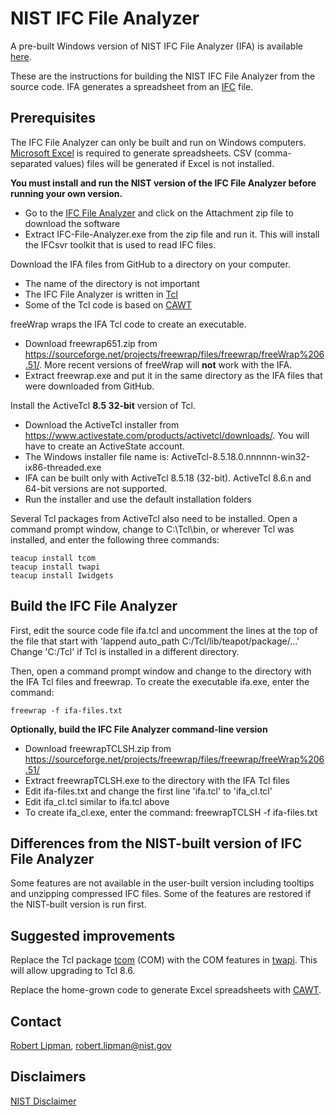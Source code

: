 # NIST IFC File Analyzer

A pre-built Windows version of NIST IFC File Analyzer (IFA) is available [here](https://www.nist.gov/services-resources/software/ifc-file-analyzer).  

These are the instructions for building the NIST IFC File Analyzer from the source code.  IFA generates a spreadsheet from an [IFC](https://technical.buildingsmart.org/) file.

## Prerequisites

The IFC File Analyzer can only be built and run on Windows computers.  [Microsoft Excel](https://products.office.com/excel) is required to generate spreadsheets.  CSV (comma-separated values) files will be generated if Excel is not installed.  

**You must install and run the NIST version of the IFC File Analyzer before running your own version.**

- Go to the [IFC File Analyzer](https://www.nist.gov/services-resources/software/ifc-file-analyzer) and click on the Attachment zip file to download the software
- Extract IFC-File-Analyzer.exe from the zip file and run it.  This will install the IFCsvr toolkit that is used to read IFC files.

Download the IFA files from GitHub to a directory on your computer.

- The name of the directory is not important
- The IFC File Analyzer is written in [Tcl](https://www.tcl.tk/)
- Some of the Tcl code is based on [CAWT](http://www.cawt.tcl3d.org/)

freeWrap wraps the IFA Tcl code to create an executable.

- Download freewrap651.zip from <https://sourceforge.net/projects/freewrap/files/freewrap/freeWrap%206.51/>.  More recent versions of freeWrap will **not** work with the IFA.
- Extract freewrap.exe and put it in the same directory as the IFA files that were downloaded from GitHub.

Install the ActiveTcl **8.5 32-bit** version of Tcl.

- Download the ActiveTcl installer from <https://www.activestate.com/products/activetcl/downloads/>.  You will have to create an ActiveState account.
- The Windows installer file name is: ActiveTcl-8.5.18.0.nnnnnn-win32-ix86-threaded.exe
- IFA can be built only with ActiveTcl 8.5.18 (32-bit).  ActiveTcl 8.6.n and 64-bit versions are not supported.
- Run the installer and use the default installation folders

Several Tcl packages from ActiveTcl also need to be installed.  Open a command prompt window, change to C:\\Tcl\\bin, or wherever Tcl was installed, and enter the following three commands:

```
teacup install tcom
teacup install twapi
teacup install Iwidgets
```

## Build the IFC File Analyzer

First, edit the source code file ifa.tcl and uncomment the lines at the top of the file that start with 'lappend auto_path C:/Tcl/lib/teapot/package/...'  Change 'C:/Tcl' if Tcl is installed in a different directory.

Then, open a command prompt window and change to the directory with the IFA Tcl files and freewrap.  To create the executable ifa.exe, enter the command:

```
freewrap -f ifa-files.txt
```

**Optionally, build the IFC File Analyzer command-line version**

- Download freewrapTCLSH.zip from <https://sourceforge.net/projects/freewrap/files/freewrap/freeWrap%206.51/>
- Extract freewrapTCLSH.exe to the directory with the IFA Tcl files
- Edit ifa-files.txt and change the first line 'ifa.tcl' to 'ifa_cl.tcl'
- Edit ifa_cl.tcl similar to ifa.tcl above
- To create ifa_cl.exe, enter the command: freewrapTCLSH -f ifa-files.txt

## Differences from the NIST-built version of IFC File Analyzer

Some features are not available in the user-built version including tooltips and unzipping compressed IFC files.  Some of the features are restored if the NIST-built version is run first.

## Suggested improvements

Replace the Tcl package [tcom](http://wiki.tcl.tk/1821) (COM) with the COM features in [twapi](http://twapi.magicsplat.com/).  This will allow upgrading to Tcl 8.6.

Replace the home-grown code to generate Excel spreadsheets with [CAWT](http://www.cawt.tcl3d.org/).

## Contact

[Robert Lipman](https://www.nist.gov/people/robert-r-lipman), <robert.lipman@nist.gov>

## Disclaimers

[NIST Disclaimer](https://www.nist.gov/public_affairs/disclaimer.cfm)

